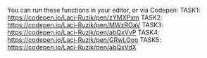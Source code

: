 You can run these functions in your editor, or via Codepen:
TASK1:  https://codepen.io/Laci-Ruzik/pen/zYMXPxm
TASK2:  https://codepen.io/Laci-Ruzik/pen/MWzROaV
TASK3:  https://codepen.io/Laci-Ruzik/pen/abQxVvP
TASK4:  https://codepen.io/Laci-Ruzik/pen/GRwLOoo
TASK5:  https://codepen.io/Laci-Ruzik/pen/abQxVdX
